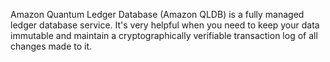 Amazon Quantum Ledger Database (Amazon QLDB) is a fully managed ledger database service. It's very helpful when you need to keep your data immutable and maintain a cryptographically verifiable transaction log of all changes made to it.